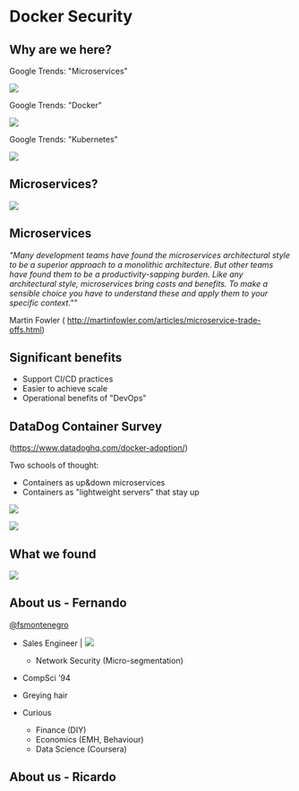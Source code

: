 # Docker Security




## Why are we here?

Google Trends: "Microservices"

![](http://fsmontenegro.github.io/dockersec/images/microservicesGT.png)



Google Trends:  "Docker"

![](http://fsmontenegro.github.io/dockersec/images/DockerGT.png)



Google Trends: "Kubernetes"

![](http://fsmontenegro.github.io/dockersec/images/kubernetesGT.png)



## Microservices?
![](http://fsmontenegro.github.io/dockersec/images/microservicesF5.png)



## Microservices
*"Many development teams have found the microservices architectural style to be a superior approach to a monolithic architecture. But other teams have found them to be a productivity-sapping burden. Like any architectural style, microservices bring costs and benefits. To make a sensible choice you have to understand these and apply them to your specific context.""*

Martin Fowler ( http://martinfowler.com/articles/microservice-trade-offs.html)



## Significant benefits
* Support CI/CD practices
* Easier to achieve scale
* Operational benefits of "DevOps"



## DataDog Container Survey

(https://www.datadoghq.com/docker-adoption/)

Two schools of thought:
* Containers as up&down microservices
* Containers as "lightweight servers" that stay up



![](http://fsmontenegro.github.io/dockersec/images/ddContainerTypes.png)



![](http://fsmontenegro.github.io/dockersec/images/ddContainerLife.png)



## What we found
![](http://fsmontenegro.github.io/dockersec/images/DockerIceberg.jpg)



## About us - Fernando

[@fsmontenegro](https://twitter.com/fsmontenegro)

* Sales Engineer | ![](http://fsmontenegro.github.io/dockersec/images/fmcat.png)
  + Network Security (Micro-segmentation)
* CompSci ’94
* Greying hair

* Curious
  + Finance (DIY)
  + Economics (EMH, Behaviour)
  + Data Science (Coursera)





## About us - Ricardo
